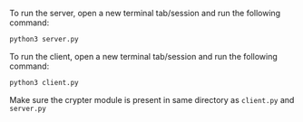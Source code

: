To run the server, open a new terminal tab/session and run the following command:
```sh
python3 server.py
```

To run the client, open a new terminal tab/session and run the following command:
```sh
python3 client.py
```

Make sure the crypter module is present in same directory as `client.py` and `server.py`
